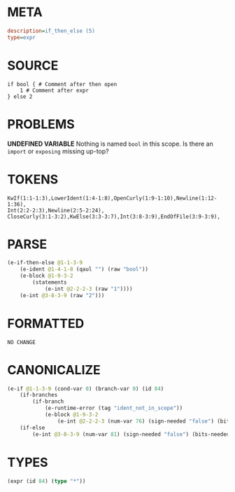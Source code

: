 # META
~~~ini
description=if_then_else (5)
type=expr
~~~
# SOURCE
~~~roc
if bool { # Comment after then open
	1 # Comment after expr
} else 2
~~~
# PROBLEMS
**UNDEFINED VARIABLE**
Nothing is named `bool` in this scope.
Is there an `import` or `exposing` missing up-top?

# TOKENS
~~~zig
KwIf(1:1-1:3),LowerIdent(1:4-1:8),OpenCurly(1:9-1:10),Newline(1:12-1:36),
Int(2:2-2:3),Newline(2:5-2:24),
CloseCurly(3:1-3:2),KwElse(3:3-3:7),Int(3:8-3:9),EndOfFile(3:9-3:9),
~~~
# PARSE
~~~clojure
(e-if-then-else @1-1-3-9
	(e-ident @1-4-1-8 (qaul "") (raw "bool"))
	(e-block @1-9-3-2
		(statements
			(e-int @2-2-2-3 (raw "1"))))
	(e-int @3-8-3-9 (raw "2")))
~~~
# FORMATTED
~~~roc
NO CHANGE
~~~
# CANONICALIZE
~~~clojure
(e-if @1-1-3-9 (cond-var 0) (branch-var 0) (id 84)
	(if-branches
		(if-branch
			(e-runtime-error (tag "ident_not_in_scope"))
			(e-block @1-9-3-2
				(e-int @2-2-2-3 (num-var 76) (sign-needed "false") (bits-needed "7") (value "1")))))
	(if-else
		(e-int @3-8-3-9 (num-var 81) (sign-needed "false") (bits-needed "7") (value "2"))))
~~~
# TYPES
~~~clojure
(expr (id 84) (type "*"))
~~~